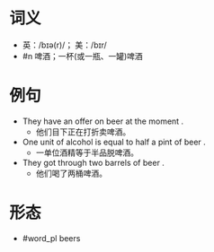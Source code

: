 # 词义
- 英：/bɪə(r)/； 美：/bɪr/
- #n 啤酒；一杯(或一瓶、一罐)啤酒
# 例句
- They have an offer on beer at the moment .
	- 他们目下正在打折卖啤酒。
- One unit of alcohol is equal to half a pint of beer .
	- 一单位酒精等于半品脱啤酒。
- They got through two barrels of beer .
	- 他们喝了两桶啤酒。
# 形态
- #word_pl beers
